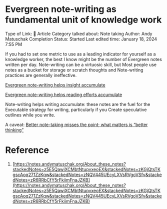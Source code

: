 # Evergreen note-writing as fundamental unit of knowledge work

Type of Link: 📝 Article
Category talked about: Note taking
Author: Andy Matuschak
Completion Status: Started
Last edited time: January 18, 2024 7:55 PM

If you had to set one metric to use as a leading indicator for yourself as a knowledge worker, the best I know might be the number of Evergreen notes written per day. Note-writing can be a virtuosic skill, but Most people use notes as a bucket for storage or scratch thoughts and Note-writing practices are generally ineffective.

[Evergreen note-writing helps insight accumulate](Evergreen%20note-writing%20helps%20insight%20accumulate.md) 

[Evergreen note-writing helps reading efforts accumulate](Evergreen%20note-writing%20helps%20reading%20efforts%20accumulate.md) 

Note-writing helps writing accumulate: these notes are the fuel for the Executable strategy for writing, particularly if you Create speculative outlines while you write.

A caveat: [Better note-taking misses the point; what matters is “better thinking”](Better%20note-taking%20misses%20the%20point;%20what%20matters%20is%20“better%20thinking”.md) 

# Reference

1. [https://notes.andymatuschak.org/About_these_notes?stackedNotes=z5E5QawiXCMbtNtupvxeoEX&stackedNotes=zKGjQtsTKgscAoq271ZzKqw&stackedNotes=zNQV445UEcyLXVsRVgoVSfv&stackedNotes=zR6RRbCfY5rFkiimFnaJZKB](https://notes.andymatuschak.org/About_these_notes?stackedNotes=z5E5QawiXCMbtNtupvxeoEX&stackedNotes=zKGjQtsTKgscAoq271ZzKqw&stackedNotes=zNQV445UEcyLXVsRVgoVSfv&stackedNotes=zR6RRbCfY5rFkiimFnaJZKB)